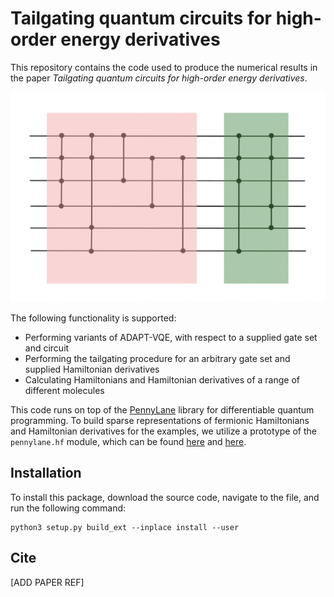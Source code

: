 # Tailgating quantum circuits for high-order energy derivatives

This repository contains the code used to produce the numerical results in the paper *Tailgating quantum circuits for high-order energy derivatives*.

<p align="center">
<img src="tailgate.png", style="width:600px">
</p>

The following functionality is supported:

- Performing variants of ADAPT-VQE, with respect to a supplied gate set and circuit
- Performing the tailgating procedure for an arbitrary gate set and supplied Hamiltonian derivatives
- Calculating Hamiltonians and Hamiltonian derivatives of a range of different molecules

This code runs on top of the [PennyLane](https://github.com/PennyLaneAI/pennylane) library for differentiable quantum programming. To build sparse representations of fermionic Hamiltonians and Hamiltonian derivatives for the examples, we utilize a prototype of the ``pennylane.hf`` module, which can be found [here](https://github.com/Lucaman99/autohf) and [here](https://github.com/Lucaman99/bigvqe).

## Installation

To install this package, download the source code, navigate to the file, and run the following command:

```
python3 setup.py build_ext --inplace install --user
```

## Cite

[ADD PAPER REF]
